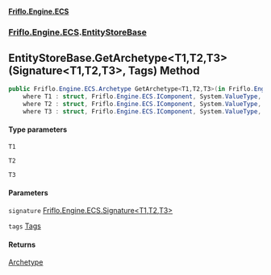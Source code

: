 #### [Friflo.Engine.ECS](index.md 'index')
### [Friflo.Engine.ECS](Friflo.Engine.ECS.md 'Friflo.Engine.ECS').[EntityStoreBase](EntityStoreBase.md 'Friflo.Engine.ECS.EntityStoreBase')

## EntityStoreBase.GetArchetype<T1,T2,T3>(Signature<T1,T2,T3>, Tags) Method

```csharp
public Friflo.Engine.ECS.Archetype GetArchetype<T1,T2,T3>(in Friflo.Engine.ECS.Signature<T1,T2,T3> signature, in Friflo.Engine.ECS.Tags tags=default(Friflo.Engine.ECS.Tags))
    where T1 : struct, Friflo.Engine.ECS.IComponent, System.ValueType, System.ValueType
    where T2 : struct, Friflo.Engine.ECS.IComponent, System.ValueType, System.ValueType
    where T3 : struct, Friflo.Engine.ECS.IComponent, System.ValueType, System.ValueType;
```
#### Type parameters

<a name='Friflo.Engine.ECS.EntityStoreBase.GetArchetype_T1,T2,T3_(Friflo.Engine.ECS.Signature_T1,T2,T3_,Friflo.Engine.ECS.Tags).T1'></a>

`T1`

<a name='Friflo.Engine.ECS.EntityStoreBase.GetArchetype_T1,T2,T3_(Friflo.Engine.ECS.Signature_T1,T2,T3_,Friflo.Engine.ECS.Tags).T2'></a>

`T2`

<a name='Friflo.Engine.ECS.EntityStoreBase.GetArchetype_T1,T2,T3_(Friflo.Engine.ECS.Signature_T1,T2,T3_,Friflo.Engine.ECS.Tags).T3'></a>

`T3`
#### Parameters

<a name='Friflo.Engine.ECS.EntityStoreBase.GetArchetype_T1,T2,T3_(Friflo.Engine.ECS.Signature_T1,T2,T3_,Friflo.Engine.ECS.Tags).signature'></a>

`signature` [Friflo.Engine.ECS.Signature&lt;](Signature_T1,T2,T3_.md 'Friflo.Engine.ECS.Signature<T1,T2,T3>')[T1](EntityStoreBase.GetArchetype_T1,T2,T3_(Signature_T1,T2,T3_,Tags).md#Friflo.Engine.ECS.EntityStoreBase.GetArchetype_T1,T2,T3_(Friflo.Engine.ECS.Signature_T1,T2,T3_,Friflo.Engine.ECS.Tags).T1 'Friflo.Engine.ECS.EntityStoreBase.GetArchetype<T1,T2,T3>(Friflo.Engine.ECS.Signature<T1,T2,T3>, Friflo.Engine.ECS.Tags).T1')[,](Signature_T1,T2,T3_.md 'Friflo.Engine.ECS.Signature<T1,T2,T3>')[T2](EntityStoreBase.GetArchetype_T1,T2,T3_(Signature_T1,T2,T3_,Tags).md#Friflo.Engine.ECS.EntityStoreBase.GetArchetype_T1,T2,T3_(Friflo.Engine.ECS.Signature_T1,T2,T3_,Friflo.Engine.ECS.Tags).T2 'Friflo.Engine.ECS.EntityStoreBase.GetArchetype<T1,T2,T3>(Friflo.Engine.ECS.Signature<T1,T2,T3>, Friflo.Engine.ECS.Tags).T2')[,](Signature_T1,T2,T3_.md 'Friflo.Engine.ECS.Signature<T1,T2,T3>')[T3](EntityStoreBase.GetArchetype_T1,T2,T3_(Signature_T1,T2,T3_,Tags).md#Friflo.Engine.ECS.EntityStoreBase.GetArchetype_T1,T2,T3_(Friflo.Engine.ECS.Signature_T1,T2,T3_,Friflo.Engine.ECS.Tags).T3 'Friflo.Engine.ECS.EntityStoreBase.GetArchetype<T1,T2,T3>(Friflo.Engine.ECS.Signature<T1,T2,T3>, Friflo.Engine.ECS.Tags).T3')[&gt;](Signature_T1,T2,T3_.md 'Friflo.Engine.ECS.Signature<T1,T2,T3>')

<a name='Friflo.Engine.ECS.EntityStoreBase.GetArchetype_T1,T2,T3_(Friflo.Engine.ECS.Signature_T1,T2,T3_,Friflo.Engine.ECS.Tags).tags'></a>

`tags` [Tags](Tags.md 'Friflo.Engine.ECS.Tags')

#### Returns
[Archetype](Archetype.md 'Friflo.Engine.ECS.Archetype')
